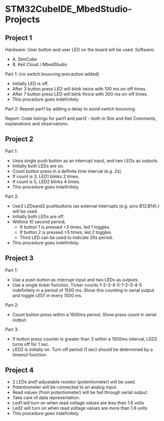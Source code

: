 # STM32CubeIDE_MbedStudio-Projects

## Project 1
Hardware: User button and user LED on the board will be used.
Software: 
- A. StmCube
- B. Keil Cloud / MbedStudio

Part 1: (no switch bouncing precaution added)
- Initially LED is off.
- After 3 button press LED will blink twice with 100 ms on-off times.
- After 7 button press LED will blink thrice with 300 ms on-off times.
- This procedure goes indefinitely.

Part 2: Repeat part1 by adding a delay to avoid switch bouncing. 

Report: Code listings for part1 and part2 – both in Stm and Keil Comments, explanations and observations.

## Project 2
Part 1:
- Usea single push button as an interrupt input, and two LEDs as outputs. 
- Initially both LEDs are on.
- Count button press in a definite time interval (e.g. 2s).
- If count is 3, LED1 blinks 2 times.
- If count is 5, LED2 blinks 4 times.
- This procedure goes indefinitely.

Part 2:
- Use3 LEDsand2 pushbuttons (as external interrupts (e.g. pins B13,B14).) will be used. 
- Initially both LEDs are off.
- Withina 10 second period;
  - If button 1 is pressed >3 times, led 1 toggles.
  - If button 2 is pressed >5 times, led 2 toggles.
  - Third LED can be used to indicate 20s period.
- This procedure goes indefinitely.

## Project 3
Part 1:
- Use a push button as interrupt input and two LEDs as outputs.
- Use a single ticker function. Ticker counts 1-2-3-4-5-1-2-3-4-5 indefinitely in a period of 1500 ms. Show this counting in serial output and toggle LED1 in every 1500 ms.

Part 2:
- Count button press within a 1500ms period. Show press count in serial output.

Part 3:
- If button press counter is greater than 3 within a 1500ms interval, LED2 turns off for 1 sec.   
- LED2 is initially on. Turn off period (1 sec) should be determined by a timeout function.

## Project 4
- 2 LEDs and1 adjustable resistor (potentiometer) will be used. 
- Potentiometer will be connected to an analog input.
- Read values (from potentiometer) will be fed through serial output.
- Take care of data representation.
- Led1 will turn on when read voltage values are less than 1.6 volts
- Led2 will turn on when read voltage values are more than 1.6 volts
- This procedure goes indefinitely.
